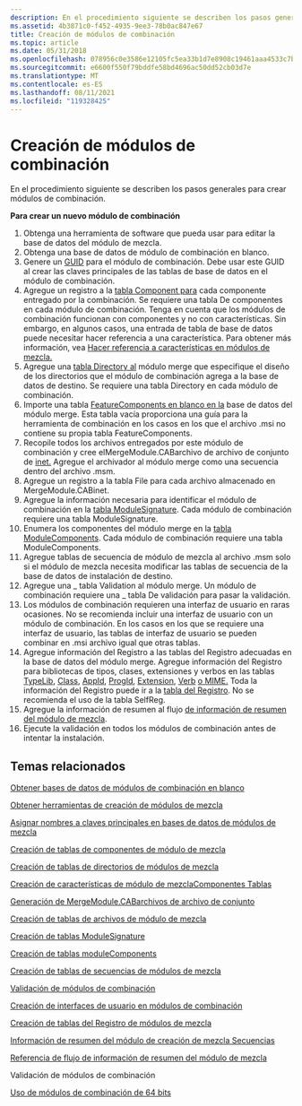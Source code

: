 ```yaml
---
description: En el procedimiento siguiente se describen los pasos generales para crear módulos de combinación.
ms.assetid: 4b3871c0-f452-4935-9ee3-78b0ac847e67
title: Creación de módulos de combinación
ms.topic: article
ms.date: 05/31/2018
ms.openlocfilehash: 078956c0e3586e12105fc5ea33b1d7e8908c19461aaa4533c7b3cccc32c014ef
ms.sourcegitcommit: e6600f550f79bddfe58bd4696ac50dd52cb03d7e
ms.translationtype: MT
ms.contentlocale: es-ES
ms.lasthandoff: 08/11/2021
ms.locfileid: "119328425"
---
```

# <a name="authoring-merge-modules"></a>Creación de módulos de combinación

En el procedimiento siguiente se describen los pasos generales para crear módulos de combinación.

**Para crear un nuevo módulo de combinación**

1.  Obtenga una herramienta de software que pueda usar para editar la base de datos del módulo de mezcla.
2.  Obtenga una base de datos de módulo de combinación en blanco.
3.  Genere un [GUID](guid.md) para el módulo de combinación. Debe usar este GUID al crear las claves principales de las tablas de base de datos en el módulo de combinación.
4.  Agregue un registro a la [tabla Component para](component-table.md) cada componente entregado por la combinación. Se requiere una tabla De componentes en cada módulo de combinación. Tenga en cuenta que los módulos de combinación funcionan con componentes y no con características. Sin embargo, en algunos casos, una entrada de tabla de base de datos puede necesitar hacer referencia a una característica. Para obtener más información, vea [Hacer referencia a características en módulos de mezcla.](referencing-features-in-merge-modules.md)
5.  Agregue una [tabla Directory al](directory-table.md) módulo merge que especifique el diseño de los directorios que el módulo de combinación agrega a la base de datos de destino. Se requiere una tabla Directory en cada módulo de combinación.
6.  Importe una tabla [FeatureComponents en blanco en la](featurecomponents-table.md) base de datos del módulo merge. Esta tabla vacía proporciona una guía para la herramienta de combinación en los casos en los que el archivo .msi no contiene su propia tabla FeatureComponents.
7.  Recopile todos los archivos entregados por este módulo de combinación y cree elMergeModule.CABarchivo de archivo de conjunto de [inet.](mergemodule-cabinet.md) Agregue el archivador al módulo merge como una secuencia dentro del archivo .msm.
8.  Agregue un registro a la tabla File para cada archivo almacenado en MergeModule.CABinet.
9.  Agregue la información necesaria para identificar el módulo de combinación en la [tabla ModuleSignature](modulesignature-table.md). Cada módulo de combinación requiere una tabla ModuleSignature.
10. Enumera los componentes del módulo merge en la [tabla ModuleComponents](modulecomponents-table.md). Cada módulo de combinación requiere una tabla ModuleComponents.
11. Agregue tablas de secuencia de módulo de mezcla al archivo .msm solo si el módulo de mezcla necesita modificar las tablas de secuencia de la base de datos de instalación de destino. [](s-gly.md)
12. Agregue una \_ tabla Validation al módulo merge. Un módulo de combinación requiere una \_ tabla De validación para pasar la validación.
13. Los módulos de combinación requieren una interfaz de usuario en raras ocasiones. No se recomienda incluir una interfaz de usuario con un módulo de combinación. En los casos en los que se requiere una interfaz de usuario, las tablas de interfaz de usuario se pueden combinar en .msi archivo igual que otras tablas.
14. Agregue información del Registro a las tablas del Registro adecuadas en la base de datos del módulo merge. Agregue información del Registro para bibliotecas de tipos, clases, extensiones y verbos en las tablas [TypeLib](typelib-table.md), [Class](class-table.md), [AppId](appid-table.md), [ProgId](progid-table.md), [Extension](extension-table.md), [Verb](verb-table.md) [o MIME.](mime-table.md) Toda la información del Registro puede ir a la [tabla del Registro](registry-table.md). No se recomienda el uso de la tabla SelfReg.
15. Agregue la información de resumen al flujo [de información de resumen del módulo de mezcla](merge-module-summary-information-stream-reference.md).
16. Ejecute la validación en todos los módulos de combinación antes de intentar la instalación.

## <a name="related-topics"></a>Temas relacionados

<dl> <dt>

[Obtener bases de datos de módulos de combinación en blanco](obtaining-blank-merge-module-databases.md)
</dt> <dt>

[Obtener herramientas de creación de módulos de mezcla](obtaining-merge-module-authoring-tools.md)
</dt> <dt>

[Asignar nombres a claves principales en bases de datos de módulos de mezcla](naming-primary-keys-in-merge-module-databases.md)
</dt> <dt>

[Creación de tablas de componentes de módulo de mezcla](authoring-merge-module-component-tables.md)
</dt> <dt>

[Creación de tablas de directorios de módulos de mezcla](authoring-merge-module-directory-tables.md)
</dt> <dt>

[Creación de características de módulo de mezclaComponentes Tablas](authoring-merge-module-featurecomponents-tables.md)
</dt> <dt>

[Generación de MergeModule.CABarchivos de archivo de conjunto](generating-mergemodule-cabinet-cabinet-files.md)
</dt> <dt>

[Creación de tablas de archivos de módulo de mezcla](authoring-merge-module-file-tables.md)
</dt> <dt>

[Creación de tablas ModuleSignature](authoring-modulesignature-tables.md)
</dt> <dt>

[Creación de tablas moduleComponents](authoring-modulecomponents-tables.md)
</dt> <dt>

[Creación de tablas de secuencias de módulos de mezcla](authoring-merge-module-sequence-tables.md)
</dt> <dt>

[Validación de módulos de combinación](validating-merge-modules.md)
</dt> <dt>

[Creación de interfaces de usuario en módulos de combinación](authoring-user-interfaces-in-merge-modules.md)
</dt> <dt>

[Creación de tablas del Registro de módulos de mezcla](authoring-merge-module-registry-tables.md)
</dt> <dt>

[Información de resumen del módulo de creación de mezcla Secuencias](authoring-merge-module-summary-information-streams.md)
</dt> <dt>

[Referencia de flujo de información de resumen del módulo de mezcla](merge-module-summary-information-stream-reference.md)
</dt> <dt>

Validación de módulos de combinación
</dt> <dt>

[Uso de módulos de combinación de 64 bits](using-64-bit-merge-modules.md)
</dt> </dl>

 

 



